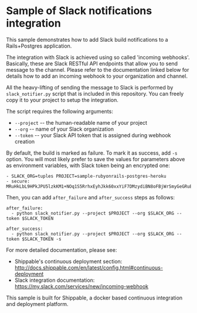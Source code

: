 Sample of Slack notifications integration
========================================= 

This sample demonstrates how to add Slack build notifications to a Rails+Postgres application.

The integration with Slack is achieved using so called 'incoming webhooks'.
Basically, these are Slack RESTful API endpoints that allow you to send message to the channel.
Please refer to the documentation linked below for details how to add an incoming webhook to your
organization and channel.

All the heavy-lifting of sending the message to Slack is performed by `slack_notifier.py` script
that is included in this repository. You can freely copy it to your project to setup the
integration.

The script requires the following arguments:

* `--project` -- the human-readable name of your project
* `--org` -- name of your Slack organization
* `--token` -- your Slack API token that is assigned during webhook creation

By default, the build is marked as failure. To mark it as success, add `-s` option. You will most
likely prefer to save the values for parameters above as environment variables, with Slack token
being an encrypted one:

    - SLACK_ORG=tuples PROJECT=sample-rubyonrails-postgres-heroku
    - secure: MRuHkLbL9HPkJPU5lzkKM1+NOq1S5RrhxEyhJkk60xxYiF7DMzydiBN8oFBjWrSmyGeGRuEC22a0I5ItobdWVszfcJCaXHwtfKzfGOUdKuyCnDgvojXhv/jrBvULyLK6zsLw3b8NMxdnwNsHqSPm19qW/EIGEl9Zv/637Igos69z9aT7+xrEG013+6HtKYb8RHm+iPSNsFoBi/RSAHYuM1eLTZWG2WAkjgzZaYmrHCgNwVmk+HOGR+TOWN7Iu5lrjyvC1XDCQrOvo1hZI30cd9OqJ5aadFm3exQpNhI4I7AgOnCbK3NoWNc/GAnqKXCvsaIQ80Jd/uLIOVyMjD6Xmg==

Then, you can add `after_failure` and `after_success` steps as follows:

    after_failure:
      - python slack_notifier.py --project $PROJECT --org $SLACK_ORG --token $SLACK_TOKEN

    after_success:
      - python slack_notifier.py --project $PROJECT --org $SLACK_ORG --token $SLACK_TOKEN -s

For more detailed documentation, please see:

* Shippable's continuous deployment section: http://docs.shippable.com/en/latest/config.html#continuous-deployment
* Slack integration documentation: https://my.slack.com/services/new/incoming-webhook

This sample is built for Shippable, a docker based continuous integration and deployment platform.
